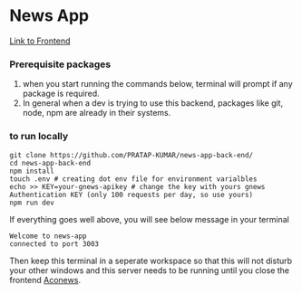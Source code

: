 # News App

[Link to Frontend](https://github.com/PRATAP-KUMAR/news-app-front-end)

### Prerequisite packages

1. when you start running the commands below, terminal will prompt if any package is required.  
2. In general when a dev is trying to use this backend, packages like git, node, npm are already in their systems.

### to run locally

```
git clone https://github.com/PRATAP-KUMAR/news-app-back-end/
cd news-app-back-end
npm install
touch .env # creating dot env file for environment varialbles
echo >> KEY=your-gnews-apikey # change the key with yours gnews Authentication KEY (only 100 requests per day, so use yours)
npm run dev
```

If everything goes well above, you will see below message in your terminal
```
Welcome to news-app
connected to port 3003
```

Then keep this terminal in a seperate workspace so that this will not disturb your other windows and this server needs to be running until you close the frontend
[Aconews](https://pratap-panabaka-aconews.web.app/).
